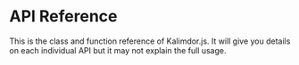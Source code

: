 # API Reference

This is the class and function reference of Kalimdor.js. It will give you details on
each individual API but it may not explain the full usage.


